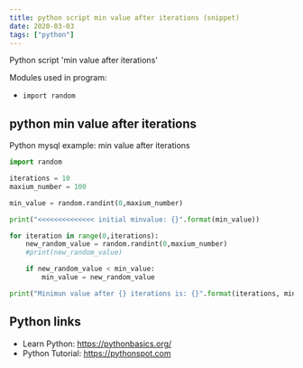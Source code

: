 ```yaml
---
title: python script min value after iterations (snippet)
date: 2020-03-03
tags: ["python"]
---
```

Python script 'min value after iterations'


Modules used in program: 
* `import random`

## python min value after iterations

Python mysql example: min value after iterations

```python
import random

iterations = 10
maxium_number = 100

min_value = random.randint(0,maxium_number)

print("<<<<<<<<<<<<<< initial minvalue: {}".format(min_value))

for iteration in range(0,iterations):
    new_random_value = random.randint(0,maxium_number)
    #print(new_random_value)

    if new_random_value < min_value:
        min_value = new_random_value

print("Minimun value after {} iterations is: {}".format(iterations, min_value))


```

## Python links

- Learn Python: https://pythonbasics.org/
- Python Tutorial: https://pythonspot.com
